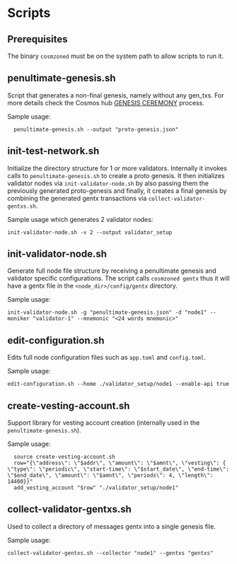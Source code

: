 # Scripts

## Prerequisites

The binary `cosmzoned` must be on the system path to allow scripts to run it.

## penultimate-genesis.sh

Script that generates a non-final genesis, namely without any gen_txs. For more details check the Cosmos hub [GENESIS CEREMONY](https://github.com/cosmos/mainnet/blob/master/GENESIS-CEREMONY.md) process.

Sample usage:
```shell
  penultimate-genesis.sh --output "proto-genesis.json"
```

## init-test-network.sh

Initialize the directory structure for 1 or more validators. Internally it invokes calls to `penultimate-genesis.sh` to create a proto genesis. It then initializes validator nodes via `init-validator-node.sh` by also passing them the previously generated proto-genesis and finally, it creates a final genesis by combining the generated gentx transactions via `collect-validator-gentxs.sh`.

Sample usage which generates 2 validator nodes:
```shell
init-validator-node.sh -v 2 --output validator_setup
```

## init-validator-node.sh

Generate full node file structure by receiving a penultimate genesis and validator specific configurations. The script calls `cosmzoned gentx` thus it will have a gentx file in the `<node_dir>/config/gentx` directory.

Sample usage:
```shell
init-validator-node.sh -g "penultimate-genesis.json" -d "node1" --moniker "validator-1" --mnemonic "<24 words mnemonic>"
```

## edit-configuration.sh

Edits full node configuration files such as `app.toml` and `config.toml`.

Sample usage:
```shell
edit-configuration.sh --home ./validator_setup/node1 --enable-api true
```

## create-vesting-account.sh

Support library for vesting account creation (internally used in the `penultimate-genesis.sh`).

Sample usage:
```shell
  source create-vesting-account.sh
  row="{\"address\": \"$addr\", \"amount\": \"$amnt\", \"vesting\": { \"type\": \"periodic\", \"start-time\": \"$start_date\", \"end-time\": \"$end_date\", \"amount\": \"$amnt\", \"periods\": 4, \"length\": 14400}}"
  add_vesting_account "$row" "./validator_setup/node1"

```

## collect-validator-gentxs.sh

Used to collect a directory of messages gentx into a single genesis file.

Sample usage:

```shell
collect-validator-gentxs.sh --collector "node1" --gentxs "gentxs"
```